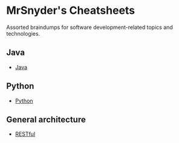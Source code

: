 # MrSnyder's Cheatsheets

Assorted braindumps for software development-related topics and technologies.


## Java

* [Java](java.md)

## Python

* [Python](python.md)

## General architecture

* [RESTful](restful.md)